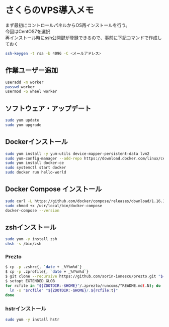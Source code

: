 # さくらのVPS導入メモ

まず最初にコントロールパネルからOS再インストールを行う。  
今回はCentOS7を選択  
再インストール時にssh公開鍵が登録できるので、事前に下記コマンドで作成しておく
```bash
ssh-keygen -t rsa -b 4096 -C <メールアドレス>
```

## 作業ユーザー追加 

```bash
useradd -m worker
passwd worker
usermod -G wheel worker
```

## ソフトウェア・アップデート

```bash
sudo yum update
sudo yum upgrade
```

## Dockerインストール

```bash
sudo yum install -y yum-utils device-mapper-persistent-data lvm2
sudo yum-config-manager --add-repo https://download.docker.com/linux/centos/docker-ce.repo
sudo yum install docker-ce
sudo systemctl start docker
sudo docker run hello-world
```

## Docker Compose インストール
```bash
sudo curl -L https://github.com/docker/compose/releases/download/1.16.1/docker-compose-`uname -s`-`uname -m` -o /usr/local/bin/docker-compose
sudo chmod +x /usr/local/bin/docker-compose
docker-compose --version
```

## zshインストール
```bash
sudo yum -y install zsh
chsh -s /bin/zsh
```

### Prezto
```bash
$ cp -p .zshrc{, `date + _%Y%m%d`}
$ cp -p .zprofile{, `date + _%Y%m%d`}
$ git clone --recursive https://github.com/sorin-ionescu/prezto.git "${ZDOTDIR:-$HOME}/.zprezto"
$ setopt EXTENDED_GLOB
for rcfile in "${ZDOTDIR:-$HOME}"/.zprezto/runcoms/^README.md(.N); do
  ln -s "$rcfile" "${ZDOTDIR:-$HOME}/.${rcfile:t}"
done
```

### hstrインストール
```bash
sudo yum -y install hstr
```
